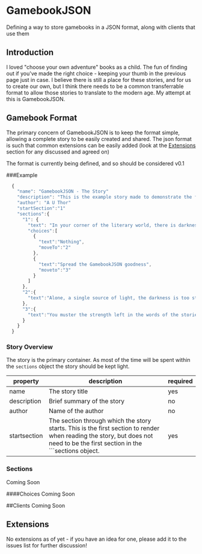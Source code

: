 # GamebookJSON
Defining a way to store gamebooks in a JSON format, along with clients that use them

## Introduction
I loved "choose your own adventure" books as a child. The fun of finding out if you've made the right choice - keeping your thumb in the previous page just in case. I believe there is still a place for these stories, and for us to create our own, but I think there needs to be a common transferrable format to allow those stories to translate to the modern age. My attempt at this is GamebookJSON.

## Gamebook Format

The primary concern of GamebookJSON is to keep the format simple, allowing a complete story to be easily created and shared. The json format is such that common extensions can be easily added (look at the [Extensions](#extensions) section for any discussed and agreed on)  

The format is currently being defined, and so should be considered v0.1

###Example
```javascript
  {
    "name": "GamebookJSON - The Story"
    "description": "This is the example story made to demonstrate the format of GamebookJSON"
    "author": "A U Thor"
    "startSection":"1"
    "sections":{
      "1": {
        "text": "In your corner of the literary world, there is darkness and chaos. Gamebooks aren't being enjoyed as much as they should have been. You're there, viewing the scene, aware of the potential. What do you do?",
        "choices":[
          {
            "text":"Nothing",
            "moveTo":"2"
          },
          {
            "text":"Spread the GamebookJSON goodness",
            "moveto":"3"
          }
        ]
      },
      "2":{
        "text":"Alone, a single source of light, the darkness is too strong. The stories grow weak, the power of their words lessen until they can cannot sustain you. You take one last look before closing your eyes on their beauty forever."
      },
      "3":{
        "text":"You muster the strength left in the words of the stories around you and announce the start of a change. The flare of interest lightens up your dark corner and others come to investigate, many joining the cause and announcing in turn. You smile, your choice has given the stories you love a chance to be enjoyed once more."
      }
    }
  }
```
### Story Overview
The story is the primary container. As most of the time will be spent within the ``sections`` object the story should be kept light. 

| property | description | required |
| --- | --- | --- |
| name | The story title | yes |
| description | Brief summary of the story | no |
| author | Name of the author | no |
| startsection | The section through which the story starts. This is the first section to render when reading the story, but does not need to be the first section in the ```sections object. | yes |

### Sections
Coming Soon

####Choices
Coming Soon

##Clients
Coming Soon

## Extensions <a name="extensions"></a>
No extensions as of yet - if you have an idea for one, please add it to the issues list for further discussion!
